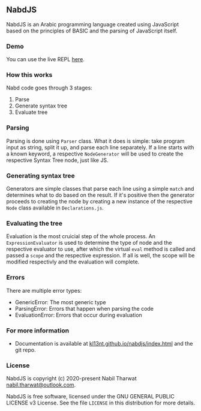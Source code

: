 ## NabdJS

NabdJS is an Arabic programming language created using JavaScript based on the principles of BASIC and the parsing of JavaScript itself.

### Demo

You can use the live REPL [here](kl13nt.github.io/nabdjs/demo.html).

### How this works

Nabd code goes through 3 stages:

1.  Parse
2.  Generate syntax tree
3.  Evaluate tree

### Parsing

Parsing is done using `Parser` class. What it does is simple: take program input as string, split it up, and parse each line separately. If a line starts with a known keyword, a respective `NodeGenerator` will be used to create the respective Syntax Tree node, just like JS.

### Generating syntax tree

Generators are simple classes that parse each line using a simple `match` and determines what to do based on the result. If it's positive then the generator proceeds to creating the node by creating a new instance of the respective `Node` class available in `Declarations.js`.

### Evaluating the tree

Evaluation is the most cruicial step of the whole process. An `ExpressionEvaluator` is used to determine the type of node and the respective evaluator to use, after which the virtual `eval` method is called and passed a `scope` and the respective expression. If all is well, the scope will be modified respectivly and the evaluation will complete.

### Errors

There are multiple error types:

-   GenericError: The most generic type
-   ParsingError: Errors that happen when parsing the code
-   EvaluationError: Errors that occur during evaluation

### For more information

-   Documentation is available at [kl13nt.github.io/nabdjs/index.html](kl13nt.github.io/nabdjs/index.html) and the git repo.

### License

NabdJS is copyright (c) 2020-present Nabil Tharwat [nabil.tharwat@outlook.com](mailto:nabil.tharwat@outlook.com).

NabdJS is free software, licensed under the GNU GENERAL PUBLIC LICENSE v3 License. See the file `LICENSE` in this distribution for more details.
